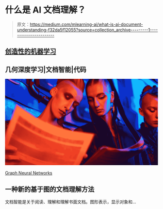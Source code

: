 # 什么是 AI 文档理解？

> 原文：<https://medium.com/mlearning-ai/what-is-ai-document-understanding-f32da5f12055?source=collection_archive---------1----------------------->

## [创造性的机器学习](https://mlearning.substack.com)

## 几何深度学习|文档智能|代码

[![](img/6f4abaa0a9aef950fd94b0876a9889ac.png)](https://open.substack.com/pub/evartology/p/suite-for-the-production-of-next?r=9hp4d&utm_campaign=post&utm_medium=web)

[Graph Neural Networks](https://open.substack.com/pub/evartology/p/suite-for-the-production-of-next?r=9hp4d&utm_campaign=post&utm_medium=web)

## 一种新的基于图的文档理解方法

文档智能是关于阅读、理解和理解书面文档。图形表示，显示对象和…